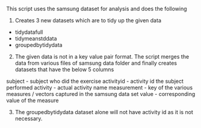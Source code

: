 This script uses the samsung dataset for analysis and does the following

1. Creates 3 new datasets which are to tidy up the given data
- tidydatafull
- tidymeanstddata
- groupedbytidydata

2. The given data is not in a key value pair format. The script merges the data from various files of samsung data folder and finally creates datasets that have the below 5 columns 

subject - subject who did the exercise
activityid - activity id the subject performed
activity   - actual activity name
measurement - key of the various measures / vectors captured in the samsung data set
value   - corresponding value of the measure

3. The groupedbytidydata dataset alone will not have activity id as it is not necessary.

